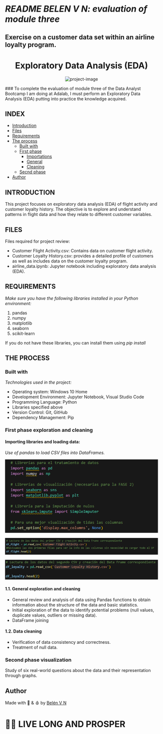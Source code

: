 # *README BELEN V N: evaluation of module three*
## Exercise on a customer data set within an airline loyalty program. ##

<h1 align="center" id="title">Exploratory Data Analysis (EDA)</h1>

<p align="center">
  <img src="https://png.pngtree.com/png-clipart/20220823/original/pngtree-thinking-hard-about-all-the-data-kawaii-illustration-png-image_8451303.png" alt="project-image">
</p>


<p id="description"> ### To complete the evaluation of module three of the Data Analyst Bootcamp I am doing at Adalab, I must perform an Exploratory Data Analysis (EDA) putting into practice the knowledge acquired.</p>

## INDEX

- [Introduction](#Introduction)
- [Files](#Files)
- [Requirements](#Requirements)
- [The process](#the-process)
  - [Built with](#built-with)
  - [First phase](#First-phase-exploration-and-cleaning)
    - [Importations](#Importing-libraries-and-loading-data)
    - [General](#General-exploration-and-cleaning)
    - [Cleaning](#Data-cleaning)
  - [Secnd phase](#Second-phase-visualization)
- [Author](#author)

## INTRODUCTION

This project focuses on exploratory data analysis (EDA) of flight activity and customer loyalty history. The objective is to explore and understand patterns in flight data and how they relate to different customer variables.
  
## FILES

Files required for project review:

*    Customer Flight Activity.csv: Contains data on customer flight activity.
*    Customer Loyalty History.csv: provides a detailed profile of customers as well as includes data on the customer loyalty program.
*    airline_data.ipynb: Jupyter notebook including exploratory data analysis (EDA).



## REQUIREMENTS

*Make sure you have the following libraries installed in your Python environment:*

1. pandas
2. numpy
3. matplotlib
4. seaborn
5. scikit-learn

If you do not have these libraries, you can install them using *pip install* 

## THE PROCESS 
### Built with

*Technologies used in the project:*

*   Operating system: Windows 10 Home
*   Development Environment: Jupyter Notebook, Visual Studio Code
*   Programming Language: Python
*   Libraries specified above
*   Version Control: Git, GitHub
*   Dependency Management: Pip

### First phase exploration and cleaning

#### Importing libraries and loading data:

*Use of pandas to load CSV files into DataFrames.*
<p align="center">
  <img src="imagenes/Importaciones.PNG" alt="project-image">
</p>

<p align="center">
  <img src="imagenes/csv1.PNG" alt="project-image">
</p>

<p align="center">
  <img src="imagenes/csv2.PNG" alt="project-image">
</p>


#### 1.1. General exploration and cleaning

*   General review and analysis of data using Pandas functions to obtain information about the structure of the data and basic statistics.
*   Initial exploration of the data to identify potential problems (null values, duplicate values, outliers or missing data).
*   DataFrame joining

#### 1.2. Data cleaning

*   Verification of data consistency and correctness.
*   Treatment of null data.

### Second phase visualization

Study of six real-world questions about the data and their representation through graphs.


## Author

Made with 💜 & 🩸 by [Belén V N](https://github.com/BelenVN)


# 🖖🏽 LIVE LONG AND PROSPER
 
